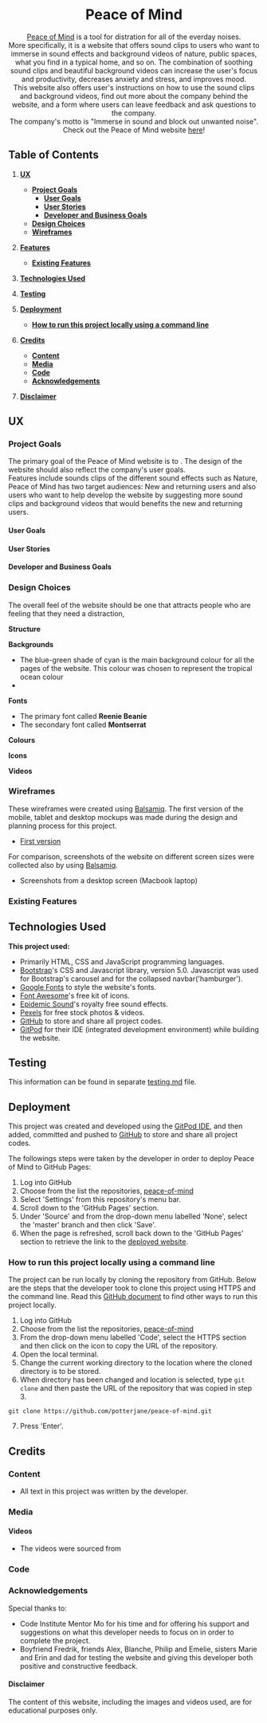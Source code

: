 <div align="center"> 

# Peace of Mind

[Peace of Mind](https://potterjane.github.io/peace-of-mind/) is a tool for distration for all of the everday noises. 
<br>
More specifically, it is a website that offers sound clips to users who want to immerse in sound effects and background videos of nature, public spaces, what you find in a typical home, and so on. The combination of soothing sound clips and beautiful background videos can increase the user's focus and productivity, decreases anxiety and stress, and improves mood. 
<br>
This website also offers user's instructions on how to use the sound clips and background videos, find out more about the company behind the website, and a form where users can leave feedback and ask questions to the company. 
<br>
The company's motto is "Immerse in sound and block out unwanted noise". Check out the Peace of Mind website [here](https://potterjane.github.io/peace-of-mind/)!

</div>

## Table of Contents
1. [**UX**](#ux)
    - [**Project Goals**](#project-goals)
        - [**User Goals**](#user-goals)
        - [**User Stories**](#user-stories)
        - [**Developer and Business Goals**](#developer-and-business-goals)
    - [**Design Choices**](#design-choices)
    - [**Wireframes**](#wireframes)

2. [**Features**](#features)
    - [**Existing Features**](#existing-features)

3. [**Technologies Used**](#technologies-used)

4. [**Testing**](#testing)

5. [**Deployment**](#deployment)
    - [**How to run this project locally using a command line**](#how-to-run-this-project-locally-using-a-command-line)

6. [**Credits**](#credits)
    - [**Content**](#content)
    - [**Media**](#media)
    - [**Code**](#code)
    - [**Acknowledgements**](#acknowledgements)

7. [**Disclaimer**](#disclaimer)

## UX

### Project Goals

The primary goal of the Peace of Mind website is to . The design of the website should also reflect the company's user goals. 
<br>
Features include sounds clips of the different sound effects such as Nature, 
<br>
Peace of Mind has two target audiences: New and returning users and also users who want to help develop the website by suggesting more sound clips and background videos that would benefits the new and returning users.

#### User Goals



#### User Stories



#### Developer and Business Goals



### Design Choices

The overall feel of the website should be one that attracts people who are feeling that they need a distraction, 

**Structure**


**Backgrounds**

- The blue-green shade of cyan is the main background colour for all the pages of the website. This colour was chosen to represent the tropical ocean colour
- 

**Fonts**

- The primary font called **Reenie Beanie**
- The secondary font called **Montserrat**

**Colours**



**Icons**



**Videos**

 

### Wireframes

These wireframes were created using [Balsamiq](https://balsamiq.com/). The first version of the mobile, tablet and desktop mockups was made during the design and planning process for this project. 

- [First version](https://github.com/potterjane/peace-of-mind/blob/master/wireframes/pom-wireframes-version-1.pdf)

For comparison, screenshots of the website on different screen sizes were collected also by using [Balsamiq](https://balsamiq.com/). 
- Screenshots from a desktop screen (Macbook laptop) 

### Existing Features



## Technologies Used

**This project used:**
- Primarily HTML, CSS and JavaScript programming languages. 
- [Bootstrap](https://getbootstrap.com/docs/5.0/getting-started/introduction/)'s CSS and Javascript library, version 5.0. Javascript was used for Bootstrap's carousel and for the collapsed navbar('hamburger').
- [Google Fonts](https://fonts.google.com/) to style the website's fonts.
- [Font Awesome](https://fontawesome.com/)'s free kit of icons.
- [Epidemic Sound](https://www.epidemicsound.com/sound-effects/)'s royalty free sound effects.
- [Pexels](https://www.pexels.com/) for free stock photos & videos.
- [GitHub](https://github.com/) to store and share all project codes.
- [GitPod](https://www.gitpod.io/) for their IDE (integrated development environment) while building the website.

## Testing 

This information can be found in separate [testing.md](testing.md) file.

## Deployment

This project was created and developed using the [GitPod IDE](https://www.gitpod.io/), and then added, committed and pushed to [GitHub](https://github.com/) to store and share all project codes.

The followings steps were taken by the developer in order to deploy Peace of Mind to GitHub Pages:
1. Log into GitHub
2. Choose from the list the repositories, [peace-of-mind](https://github.com/potterjane/peace-of-mind)
3. Select 'Settings' from this repository's menu bar.
4. Scroll down to the 'GitHub Pages' section.
5. Under 'Source' and from the drop-down menu labelled 'None', select the 'master' branch and then click 'Save'.
6. When the page is refreshed, scroll back down to the 'GitHub Pages' section to retrieve the link to the [deployed website](https://potterjane.github.io/peace-of-mind/). 

### How to run this project locally using a command line

The project can be run locally by cloning the repository from GitHub. Below are the steps that the developer took to clone this project using HTTPS and the command line. 
Read this [GitHub document](https://docs.github.com/en/github/creating-cloning-and-archiving-repositories/cloning-a-repository) to find other ways to run this project locally.

1. Log into GitHub
2. Choose from the list the repositories, [peace-of-mind](https://github.com/potterjane/peace-of-mind)
3. From the drop-down menu labelled 'Code', select the HTTPS section and then click on the icon to copy the URL of the repository.
4. Open the local terminal.
5. Change the current working directory to the location where the cloned directory is to be stored.
6. When directory has been changed and location is selected, type ```git clone``` and then paste the URL of the repository that was copied in step 3.
```console
git clone https://github.com/potterjane/peace-of-mind.git
```
7. Press 'Enter'.

## Credits

### Content

- All text in this project was written by the developer.

### Media

#### Videos
- The videos were sourced from 

### Code


### Acknowledgements

Special thanks to: 
- Code Institute Mentor Mo for his time and for offering his support and suggestions on what this developer needs to focus on in order to complete the project.
- Boyfriend Fredrik, friends Alex, Blanche, Philip and Emelie, sisters Marie and Erin and dad for testing the website and giving this developer both positive and constructive feedback.

#### Disclaimer
The content of this website, including the images and videos used, are for educational purposes only.